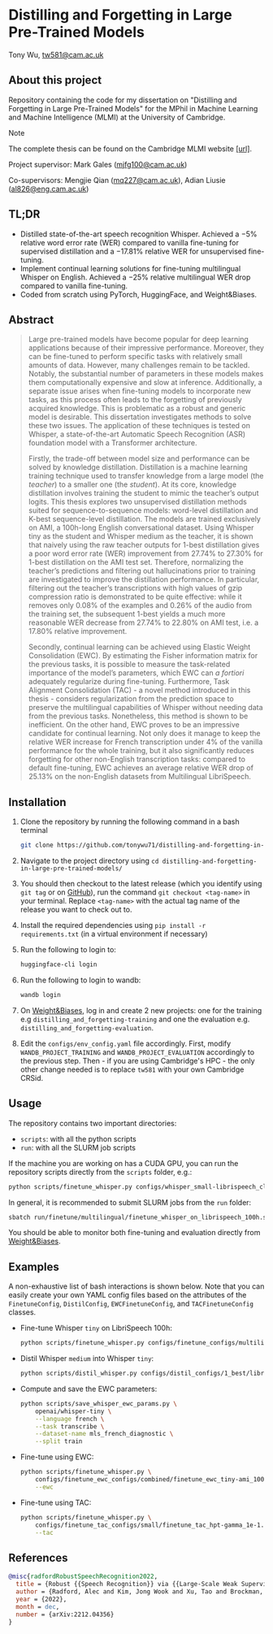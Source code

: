 # Distilling and Forgetting in Large Pre-Trained Models 

Tony Wu, tw581@cam.ac.uk



## About this project

Repository containing the code for my dissertation on "Distilling and Forgetting in Large Pre-Trained Models" for the MPhil in Machine Learning and Machine Intelligence (MLMI) at the University of Cambridge.

> [!NOTE]
> The complete thesis can be found on the Cambridge MLMI website [[url]](https://www.mlmi.eng.cam.ac.uk/files/2022_-_2023_dissertations/distilling_and_forgetting_in_pre-trained_models_public.pdf).

Project supervisor: Mark Gales (mjfg100@cam.ac.uk)

Co-supervisors: Mengjie Qian (mq227@cam.ac.uk), Adian Liusie (al826@eng.cam.ac.uk)

## TL;DR

- Distilled state-of-the-art speech recognition Whisper. Achieved a −5% relative word error rate (WER) compared to vanilla fine-tuning for supervised distillation and a −17.81% relative WER for unsupervised fine-tuning.
- Implement continual learning solutions for fine-tuning multilingual Whisper on English. Achieved a −25% relative multilingual WER drop compared to vanilla fine-tuning.
- Coded from scratch using PyTorch, HuggingFace, and Weight&Biases.



## Abstract

> Large pre-trained models have become popular for deep learning applications because of their impressive performance. Moreover, they can be fine-tuned to perform specific tasks with relatively small amounts of data. However, many challenges remain to be tackled. Notably, the substantial number of parameters in these models makes them computationally expensive and slow at inference. Additionally, a separate issue arises when fine-tuning models to incorporate new tasks, as this process often leads to the forgetting of previously acquired knowledge. This is problematic as a robust and generic model is desirable. This dissertation investigates methods to solve these two issues. The application of these techniques is tested on Whisper, a state-of-the-art Automatic Speech Recognition (ASR) foundation model with a Transformer architecture.
>
> Firstly, the trade-off between model size and performance can be solved by knowledge distillation. Distillation is a machine learning training technique used to transfer knowledge from a large model (the *teacher*) to a smaller one (the *student*). At its core, knowledge distillation involves training the student to mimic the teacher’s output logits. This thesis explores two unsupervised distillation methods suited for sequence-to-sequence models: word-level distillation and K-best sequence-level distillation. The models are trained exclusively on AMI, a 100h-long English conversational dataset. Using Whisper tiny as the student and Whisper medium as the teacher, it is shown that naively using the raw teacher outputs for 1-best distillation gives a poor word error rate (WER) improvement from 27.74% to 27.30% for 1-best distillation on the AMI test set. Therefore, normalizing the teacher’s predictions and filtering out hallucinations prior to training are investigated to improve the distillation performance. In particular, filtering out the teacher’s transcriptions with high values of gzip compression ratio is demonstrated to be quite effective: while it removes only 0.08% of the examples and 0.26% of the audio from the training set, the subsequent 1-best yields a much more reasonable WER decrease from 27.74% to 22.80% on AMI test, i.e. a 17.80% relative improvement.
>
> Secondly, continual learning can be achieved using Elastic Weight Consolidation (EWC). By estimating the Fisher information matrix for the previous tasks, it is possible to measure the task-related importance of the model’s parameters, which EWC can *a fortiori* adequately regularize during fine-tuning. Furthermore, Task Alignment Consolidation (TAC) - a novel method introduced in this thesis - considers regularization from the prediction space to preserve the multilingual capabilities of Whisper without needing data from the previous tasks. Nonetheless, this method is shown to be inefficient. On the other hand, EWC proves to be an impressive candidate for continual learning. Not only does it manage to keep the relative WER increase for French transcription under 4% of the vanilla performance for the whole training, but it also significantly reduces forgetting for other non-English transcription tasks: compared to default fine-tuning, EWC achieves an average relative WER drop of 25.13% on the non-English datasets from Multilingual LibriSpeech.



## Installation

1. Clone the repository by running the following command in a bash terminal

   ```bash
   git clone https://github.com/tonywu71/distilling-and-forgetting-in-large-pre-trained-models
   ```

2. Navigate to the project directory using `cd distilling-and-forgetting-in-large-pre-trained-models/`

3. You should then checkout to the latest release (which you identify using `git tag` or on [GitHub](https://github.com/tonywu71/distilling-and-forgetting-in-large-pre-trained-models/releases)), run the command `git checkout <tag-name>` in your terminal. Replace `<tag-name>` with the actual tag name of the release you want to check out to.

4. Install the required dependencies using `pip install -r requirements.txt` (in a virtual environment if necessary)

5. Run the following to login to:

   ```bash
   huggingface-cli login
   ```

6. Run the following to login to wandb:

   ```bash
   wandb login
   ```

7. On [Weight&Biases](http://wandb.ai), log in and create 2 new projects: one for the training e.g `distilling_and_forgetting-training` and one the evaluation e.g. `distilling_and_forgetting-evaluation`.

8. Edit the `configs/env_config.yaml` file accordingly. First, modify `WANDB_PROJECT_TRAINING` and `WANDB_PROJECT_EVALUATION` accordingly to the previous step. Then - if you are using Cambridge's HPC - the only other change needed is to replace `tw581` with your own Cambridge CRSid.



## Usage

The repository contains two important directories:

- `scripts`: with all the python scripts
- `run`: with all the SLURM job scripts

If the machine you are working on has a CUDA GPU, you can run the repository scripts directly from the `scripts` folder, e.g.:

```bash
python scripts/finetune_whisper.py configs/whisper_small-librispeech_clean_100h.yaml
```

In general, it is recommended to submit SLURM jobs from the `run` folder:

```bash
sbatch run/finetune/multilingual/finetune_whisper_on_librispeech_100h.sh
```

You should be able to monitor both fine-tuning and evaluation directly from [Weight&Biases](http://wandb.ai).



## Examples

A non-exhaustive list of bash interactions is shown below. Note that you can easily create your own YAML config files based on the attributes of the `FinetuneConfig`, `DistilConfig`, `EWCFinetuneConfig`, and `TACFinetuneConfig` classes.

- Fine-tune Whisper `tiny` on LibriSpeech 100h:
  ```bash
  python scripts/finetune_whisper.py configs/finetune_configs/multilingual/librispeech/finetune_tiny-librispeech_100h.yaml
  ```

- Distil Whisper `medium`  into Whisper `tiny`:

  ```bash
  python scripts/distil_whisper.py configs/distil_configs/1_best/librispeech_100h/distil_1_best-medium_to_tiny-librispeech.yaml
  ```

- Compute and save the EWC parameters:

  ```bash
  python scripts/save_whisper_ewc_params.py \
      openai/whisper-tiny \
      --language french \
      --task transcribe \
      --dataset-name mls_french_diagnostic \
      --split train
  ```

- Fine-tune using EWC:

  ```bash
  python scripts/finetune_whisper.py \
      configs/finetune_ewc_configs/combined/finetune_ewc_tiny-ami_100h-combined-full.yaml \
      --ewc
  ```

- Fine-tune using TAC:

  ```bash
  python scripts/finetune_whisper.py \
      configs/finetune_tac_configs/small/finetune_tac_hpt-gamma_1e-1.yaml \
      --tac
  ```



## References

```bibtex
@misc{radfordRobustSpeechRecognition2022,
  title = {Robust {{Speech Recognition}} via {{Large-Scale Weak Supervision}}},
  author = {Radford, Alec and Kim, Jong Wook and Xu, Tao and Brockman, Greg and McLeavey, Christine and Sutskever, Ilya},
  year = {2022},
  month = dec,
  number = {arXiv:2212.04356}
}
```
